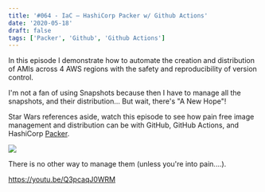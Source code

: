 ```yaml
---
title: '#064 - IaC – HashiCorp Packer w/ Github Actions'
date: '2020-05-18'
draft: false
tags: ['Packer', 'Github', 'Github Actions']
---
```


In this episode I demonstrate how to automate the creation and distribution of AMIs across 4 AWS regions with the safety and reproducibility of version control.

I'm not a fan of using Snapshots because then I have to manage all the snapshots, and their distribution... But wait, there's "A New Hope"!

Star Wars references aside, watch this episode to see how pain free image management and distribution can be with GitHub, GitHub Actions, and HashiCorp [Packer](https://www.packer.io/).

![](https://www.datocms-assets.com/2885/1588887894-packerprimarylogofullcolorrgb.svg)

There is no other way to manage them (unless you're into pain....).

https://youtu.be/Q3pcaqJ0WRM